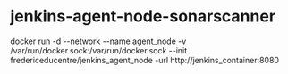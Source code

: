 # jenkins-agent-node-sonarscanner
docker run -d --network <network> --name agent_node -v /var/run/docker.sock:/var/run/docker.sock --init fredericeducentre/jenkins_agent_node -url http://jenkins_container:8080 <secret> <nom>
